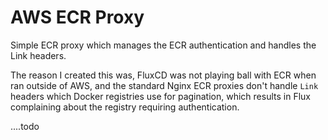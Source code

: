 # AWS ECR Proxy

Simple ECR proxy which manages the ECR authentication and handles the Link headers.

The reason I created this was, FluxCD was not playing ball with ECR when ran outside of AWS, and the standard Nginx ECR proxies don't handle `Link` headers which Docker 
registries use for pagination, which results in Flux complaining about the registry requiring authentication.


....todo  